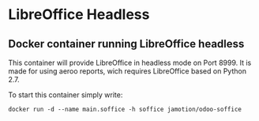 LibreOffice Headless
====================

Docker container running LibreOffice headless
---------------------------------------------

This container will provide LibreOffice in headless mode on Port 8999.
It is made for using aeroo reports, wich requires LibreOffice based on Python 2.7.

To start this container simply write:

    docker run -d --name main.soffice -h soffice jamotion/odoo-soffice
